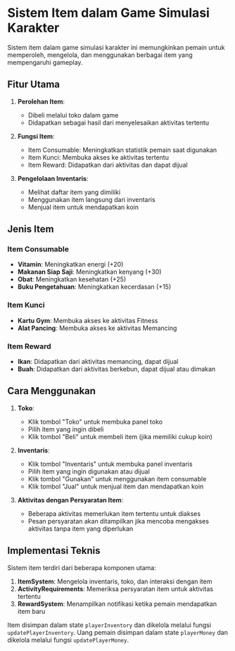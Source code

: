 # Sistem Item dalam Game Simulasi Karakter

Sistem item dalam game simulasi karakter ini memungkinkan pemain untuk memperoleh, mengelola, dan menggunakan berbagai item yang mempengaruhi gameplay.

## Fitur Utama

1. **Perolehan Item**:
   - Dibeli melalui toko dalam game
   - Didapatkan sebagai hasil dari menyelesaikan aktivitas tertentu

2. **Fungsi Item**:
   - Item Consumable: Meningkatkan statistik pemain saat digunakan
   - Item Kunci: Membuka akses ke aktivitas tertentu
   - Item Reward: Didapatkan dari aktivitas dan dapat dijual

3. **Pengelolaan Inventaris**:
   - Melihat daftar item yang dimiliki
   - Menggunakan item langsung dari inventaris
   - Menjual item untuk mendapatkan koin

## Jenis Item

### Item Consumable
- **Vitamin**: Meningkatkan energi (+20)
- **Makanan Siap Saji**: Meningkatkan kenyang (+30)
- **Obat**: Meningkatkan kesehatan (+25)
- **Buku Pengetahuan**: Meningkatkan kecerdasan (+15)

### Item Kunci
- **Kartu Gym**: Membuka akses ke aktivitas Fitness
- **Alat Pancing**: Membuka akses ke aktivitas Memancing

### Item Reward
- **Ikan**: Didapatkan dari aktivitas memancing, dapat dijual
- **Buah**: Didapatkan dari aktivitas berkebun, dapat dijual atau dimakan

## Cara Menggunakan

1. **Toko**:
   - Klik tombol "Toko" untuk membuka panel toko
   - Pilih item yang ingin dibeli
   - Klik tombol "Beli" untuk membeli item (jika memiliki cukup koin)

2. **Inventaris**:
   - Klik tombol "Inventaris" untuk membuka panel inventaris
   - Pilih item yang ingin digunakan atau dijual
   - Klik tombol "Gunakan" untuk menggunakan item consumable
   - Klik tombol "Jual" untuk menjual item dan mendapatkan koin

3. **Aktivitas dengan Persyaratan Item**:
   - Beberapa aktivitas memerlukan item tertentu untuk diakses
   - Pesan persyaratan akan ditampilkan jika mencoba mengakses aktivitas tanpa item yang diperlukan

## Implementasi Teknis

Sistem item terdiri dari beberapa komponen utama:

1. **ItemSystem**: Mengelola inventaris, toko, dan interaksi dengan item
2. **ActivityRequirements**: Memeriksa persyaratan item untuk aktivitas tertentu
3. **RewardSystem**: Menampilkan notifikasi ketika pemain mendapatkan item baru

Item disimpan dalam state `playerInventory` dan dikelola melalui fungsi `updatePlayerInventory`. Uang pemain disimpan dalam state `playerMoney` dan dikelola melalui fungsi `updatePlayerMoney`.